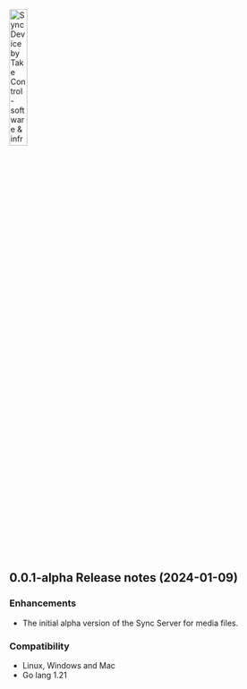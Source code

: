 <img src="https://takecontrolsoft.eu/assets/img/takecontrolsoft-logo-green.png" alt="Sync Device by Take Control - software & infrastructure" width="25%">


## 0.0.1-alpha Release notes (2024-01-09)

### Enhancements
* The initial alpha version of the Sync Server for media files.

### Compatibility
* Linux, Windows and Mac
* Go lang 1.21
